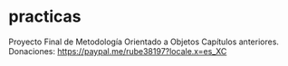 # practicas
Proyecto Final de Metodología Orientado a Objetos
Capítulos anteriores.
Donaciones: https://paypal.me/rube38197?locale.x=es_XC
